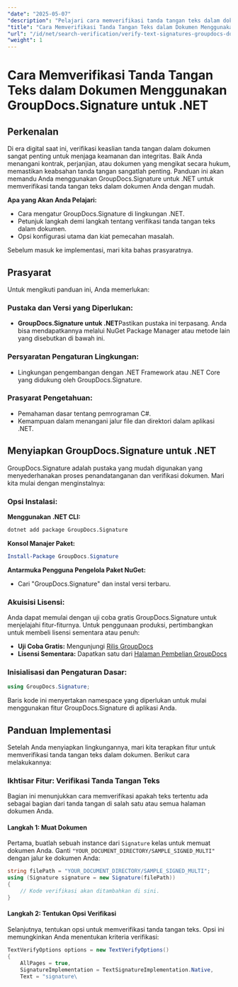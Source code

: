 ```yaml
---
"date": "2025-05-07"
"description": "Pelajari cara memverifikasi tanda tangan teks dalam dokumen menggunakan GroupDocs.Signature untuk .NET. Panduan ini mencakup pengaturan, verifikasi langkah demi langkah, dan aplikasi praktis."
"title": "Cara Memverifikasi Tanda Tangan Teks dalam Dokumen Menggunakan GroupDocs.Signature untuk .NET"
"url": "/id/net/search-verification/verify-text-signatures-groupdocs-dotnet/"
"weight": 1
---
```


# Cara Memverifikasi Tanda Tangan Teks dalam Dokumen Menggunakan GroupDocs.Signature untuk .NET

## Perkenalan

Di era digital saat ini, verifikasi keaslian tanda tangan dalam dokumen sangat penting untuk menjaga keamanan dan integritas. Baik Anda menangani kontrak, perjanjian, atau dokumen yang mengikat secara hukum, memastikan keabsahan tanda tangan sangatlah penting. Panduan ini akan memandu Anda menggunakan GroupDocs.Signature untuk .NET untuk memverifikasi tanda tangan teks dalam dokumen Anda dengan mudah.

**Apa yang Akan Anda Pelajari:**
- Cara mengatur GroupDocs.Signature di lingkungan .NET.
- Petunjuk langkah demi langkah tentang verifikasi tanda tangan teks dalam dokumen.
- Opsi konfigurasi utama dan kiat pemecahan masalah.

Sebelum masuk ke implementasi, mari kita bahas prasyaratnya.

## Prasyarat

Untuk mengikuti panduan ini, Anda memerlukan:

### Pustaka dan Versi yang Diperlukan:
- **GroupDocs.Signature untuk .NET**Pastikan pustaka ini terpasang. Anda bisa mendapatkannya melalui NuGet Package Manager atau metode lain yang disebutkan di bawah ini.

### Persyaratan Pengaturan Lingkungan:
- Lingkungan pengembangan dengan .NET Framework atau .NET Core yang didukung oleh GroupDocs.Signature.

### Prasyarat Pengetahuan:
- Pemahaman dasar tentang pemrograman C#.
- Kemampuan dalam menangani jalur file dan direktori dalam aplikasi .NET.

## Menyiapkan GroupDocs.Signature untuk .NET

GroupDocs.Signature adalah pustaka yang mudah digunakan yang menyederhanakan proses penandatanganan dan verifikasi dokumen. Mari kita mulai dengan menginstalnya:

### Opsi Instalasi:

**Menggunakan .NET CLI:**
```bash
dotnet add package GroupDocs.Signature
```

**Konsol Manajer Paket:**
```powershell
Install-Package GroupDocs.Signature
```

**Antarmuka Pengguna Pengelola Paket NuGet:**
- Cari "GroupDocs.Signature" dan instal versi terbaru.

### Akuisisi Lisensi:

Anda dapat memulai dengan uji coba gratis GroupDocs.Signature untuk menjelajahi fitur-fiturnya. Untuk penggunaan produksi, pertimbangkan untuk membeli lisensi sementara atau penuh:
- **Uji Coba Gratis:** Mengunjungi [Rilis GroupDocs](https://releases.groupdocs.com/signature/net/)
- **Lisensi Sementara:** Dapatkan satu dari [Halaman Pembelian GroupDocs](https://purchase.groupdocs.com/temporary-license/)

### Inisialisasi dan Pengaturan Dasar:

```csharp
using GroupDocs.Signature;
```

Baris kode ini menyertakan namespace yang diperlukan untuk mulai menggunakan fitur GroupDocs.Signature di aplikasi Anda.

## Panduan Implementasi

Setelah Anda menyiapkan lingkungannya, mari kita terapkan fitur untuk memverifikasi tanda tangan teks dalam dokumen. Berikut cara melakukannya:

### Ikhtisar Fitur: Verifikasi Tanda Tangan Teks
Bagian ini menunjukkan cara memverifikasi apakah teks tertentu ada sebagai bagian dari tanda tangan di salah satu atau semua halaman dokumen Anda.

#### Langkah 1: Muat Dokumen
Pertama, buatlah sebuah instance dari `Signature` kelas untuk memuat dokumen Anda. Ganti `"YOUR_DOCUMENT_DIRECTORY/SAMPLE_SIGNED_MULTI"` dengan jalur ke dokumen Anda:

```csharp
string filePath = "YOUR_DOCUMENT_DIRECTORY/SAMPLE_SIGNED_MULTI";
using (Signature signature = new Signature(filePath))
{
    // Kode verifikasi akan ditambahkan di sini.
}
```

#### Langkah 2: Tentukan Opsi Verifikasi
Selanjutnya, tentukan opsi untuk memverifikasi tanda tangan teks. Opsi ini memungkinkan Anda menentukan kriteria verifikasi:

```csharp
TextVerifyOptions options = new TextVerifyOptions()
{
    AllPages = true,
    SignatureImplementation = TextSignatureImplementation.Native,
    Text = "signature\